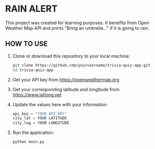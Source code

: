 # RAIN ALERT

This project was created for learning purposes. It benefits from Open Weather Map API and prints "Bring an umbrella..." if it is going to rain.

## HOW TO USE

1. Clone or download this repository to your local machine:

   ```bash
   git clone https://github.com/yourusername/trivia-quiz-app.git
   cd trivia-quiz-app

2. Get your API key from https://openweathermap.org
3. Get your corresponding latitude and longitude from https://www.latlong.net
4. Update the values here with your information:

   ```python
   api_key = "YOUR API KEY"
   city_lat = YOUR LATITUDE
   city_log = YOUR LONGITUDE

5. Run the application:

     ```bash
     python main.py

